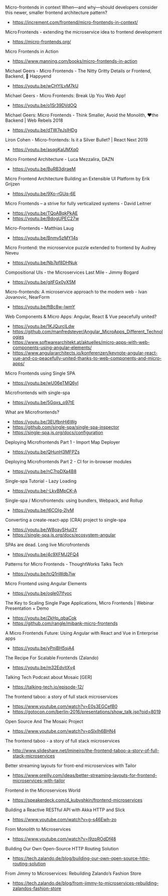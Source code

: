 Micro-frontends in context When—and why—should developers consider this newer, smaller frontend architecture pattern?
* https://increment.com/frontend/micro-frontends-in-context/

Micro Frontends - extending the microservice idea to frontend development
* https://micro-frontends.org/

Micro Frontends in Action 
* https://www.manning.com/books/micro-frontends-in-action

Michael Geers - Micro Frontends - The Nitty Gritty Details or Frontend, Backend, 🌈 Happyend
* https://youtu.be/wCHYILvM7kU

Michael Geers - Micro Frontends: Break Up You Web App!
* https://youtu.be/o1Sr39DVdOQ

Michael Geers: Micro Frontends - Think Smaller, Avoid the Monolith, ❤️the Backend | Web Rebels 2018
* https://youtu.be/dTW7eJsIHDg

Liron Cohen - Micro-frontends: Is it a Silver Bullet? | React Next 2019
* https://youtu.be/asqgKaUMXq0

Micro Frontend Architecture - Luca Mezzalira, DAZN
* https://youtu.be/BuRB3djraeM

Micro Frontend Architecture Building an Extensible UI Platform by Erik Grijzen
* https://youtu.be/9Xo-rGUq-6E

Micro Frontends – a strive for fully verticalized systems - David Leitner
* https://youtu.be/TQoABqkPkAE
* https://youtu.be/BdogUPEC27w

Micro-Frontends – Matthias Laug
* https://youtu.be/Bnmy5zMY14s

Micro Frontend: the microservice puzzle extended to frontend by Audrey Neveu
* https://youtu.be/Nb7pf8DHNuk

Compositional UIs - the Microservices Last Mile - Jimmy Bogard
* https://youtu.be/gjtFGx0yX5M

Micro-frontends: A microservice approach to the modern web - Ivan Jovanovic, NearForm
* https://youtu.be/ftBc8w-lwmY

Web Components & Micro Apps: Angular, React & Vue peacefully united?
* https://youtu.be/1KJQurclLdw
* https://github.com/manfredsteyer/Angular_MicroApps_Different_Technologies
* https://www.softwarearchitekt.at/aktuelles/micro-apps-with-web-components-using-angular-elements/
* https://www.angulararchitects.io/konferenzen/keynote-angular-react-vue-and-co-peacefully-united-thanks-to-web-components-and-micro-apps/

Micro Frontends using Single SPA
* https://youtu.be/wU06eTMQ6yI

Microfrontends with single-spa
* https://youtu.be/5Gqxs_o97tE

What are Microfrontends?
* https://youtu.be/3EUfbnHi6Wg
* https://github.com/single-spa/single-spa-inspector
* https://single-spa.js.org/docs/configuration

Deploying Microfrontends Part 1 - Import Map Deployer
* https://youtu.be/QHunH3MFPZs

Deploying Microfrontends Part 2 - CI for in-browser modules
* https://youtu.be/nC7rpDXa4B8

Single-spa Tutorial - Lazy Loading
* https://youtu.be/-LkvBMpCK-A

Single-spa / Microfrontends: using bundlers, Webpack, and Rollup
* https://youtu.be/I6COIg-2lyM

Converting a create-react-app (CRA) project to single-spa
* https://youtu.be/W8oaySHuj3Y
* https://single-spa.js.org/docs/ecosystem-angular

SPAs are dead. Long live Microfrontends
* https://youtu.be/4c9XFMJ2FQ4

Patterns for Micro Frontends - ThoughtWorks Talks Tech
* https://youtu.be/tcQ1nWdb7iw

Micro Frontend using Angular Elements
* https://youtu.be/oqle07Ifyoc

The Key to Scaling Single Page Applications, Micro Frontends | Webinar Presentation + Demo
* https://youtu.be/ZkHp_qbaCok
* https://github.com/rangle/mibank-micro-frontends

A Micro Frontends Future: Using Angular with React and Vue in Enterprise apps
* https://youtu.be/yPniBH5sjA4

The Recipe For Scalable Frontends (Zalando)
* https://youtu.be/m32EdvitXy4

Talking Tech Podcast about Mosaic [GER]
* https://talking-tech.io/episode-12/

The frontend taboo: a story of full stack microservices
* https://www.youtube.com/watch?v=E0s3EGCefB0
* https://gotocon.com/berlin-2016/presentations/show_talk.jsp?oid=8019

Open Source And The Mosaic Project
* https://www.youtube.com/watch?v=pSlxIh6BHN4

The frontend taboo - a story of full stack microservices
* http://www.slideshare.net/lmineiro/the-frontend-taboo-a-story-of-full-stack-microservices

Better streaming layouts for front-end microservices with Tailor
* https://www.oreilly.com/ideas/better-streaming-layouts-for-frontend-microservices-with-tailor

Frontend in the Microservices World
* https://speakerdeck.com/d_kubyshkin/frontend-microservices

Building a Reactive RESTful API with Akka HTTP and Slick
* https://www.youtube.com/watch?v=g-s46Ewh-zo

From Monolith to Microservices
* https://www.youtube.com/watch?v=I9zpROdDf48

Building Our Own Open-Source HTTP Routing Solution
* https://tech.zalando.de/blog/building-our-own-open-source-http-routing-solution

From Jimmy to Microservices: Rebuilding Zalando’s Fashion Store
* https://tech.zalando.de/blog/from-jimmy-to-microservices-rebuilding-zalandos-fashion-store
